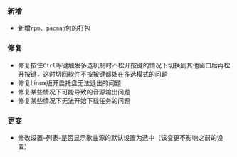 ### 新增

- 新增`rpm`、`pacman`包的打包

### 修复

- 修复按住`Ctrl`等键触发多选机制时不松开按键的情况下切换到其他窗口后再松开按键，这时切回软件不按按键都处在多选模式的问题
- 修复Linux版开启托盘无法退出的问题
- 修复某些情况下可能导致的音源输出问题
- 修复某些情况下无法开始下载任务的问题

### 更变

- 修改设置-列表-是否显示歌曲源的默认设置为选中（该变更不影响之前的设置）
